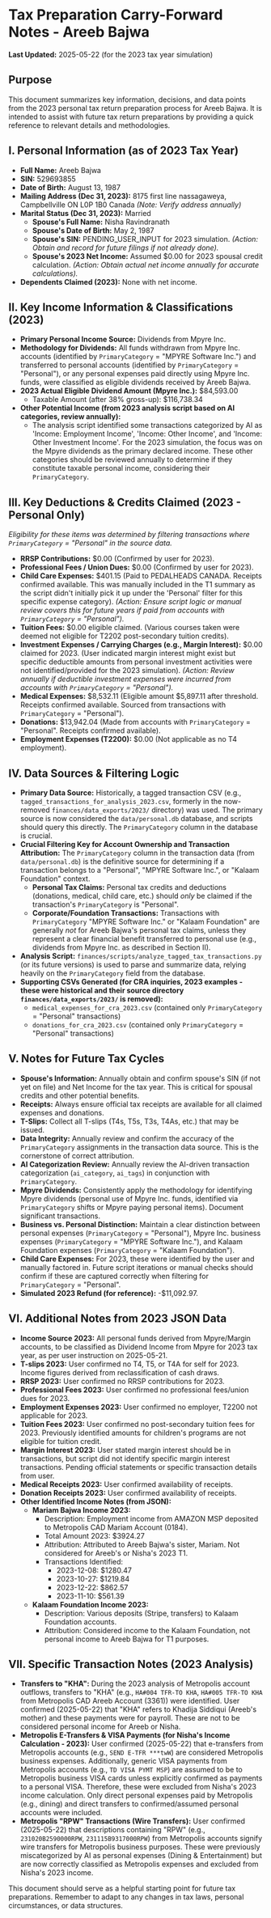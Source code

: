 # Tax Preparation Carry-Forward Notes - Areeb Bajwa

**Last Updated:** 2025-05-22 (for the 2023 tax year simulation)

## Purpose
This document summarizes key information, decisions, and data points from the 2023 personal tax return preparation process for Areeb Bajwa. It is intended to assist with future tax return preparations by providing a quick reference to relevant details and methodologies.

## I. Personal Information (as of 2023 Tax Year)
*   **Full Name:** Areeb Bajwa
*   **SIN:** 529693855
*   **Date of Birth:** August 13, 1987
*   **Mailing Address (Dec 31, 2023):** 8175 first line nassagaweya, Campbellville ON L0P 1B0 Canada *(Note: Verify address annually)*
*   **Marital Status (Dec 31, 2023):** Married
    *   **Spouse's Full Name:** Nisha Ravindranath
    *   **Spouse's Date of Birth:** May 2, 1987
    *   **Spouse's SIN:** PENDING_USER_INPUT for 2023 simulation. *(Action: Obtain and record for future filings if not already done).*
    *   **Spouse's 2023 Net Income:** Assumed $0.00 for 2023 spousal credit calculation. *(Action: Obtain actual net income annually for accurate calculations).*
*   **Dependents Claimed (2023):** None with net income.

## II. Key Income Information & Classifications (2023)
*   **Primary Personal Income Source:** Dividends from Mpyre Inc.
*   **Methodology for Dividends:** All funds withdrawn from Mpyre Inc. accounts (identified by `PrimaryCategory` = "MPYRE Software Inc.") and transferred to personal accounts (identified by `PrimaryCategory` = "Personal"), or any personal expenses paid directly using Mpyre Inc. funds, were classified as eligible dividends received by Areeb Bajwa.
*   **2023 Actual Eligible Dividend Amount (Mpyre Inc.):** $84,593.00
    *   Taxable Amount (after 38% gross-up): $116,738.34
*   **Other Potential Income (from 2023 analysis script based on AI categories, review annually):**
    *   The analysis script identified some transactions categorized by AI as 'Income: Employment Income', 'Income: Other Income', and 'Income: Other Investment Income'. For the 2023 simulation, the focus was on the Mpyre dividends as the primary declared income. These other categories should be reviewed annually to determine if they constitute taxable personal income, considering their `PrimaryCategory`.

## III. Key Deductions & Credits Claimed (2023 - Personal Only)
*Eligibility for these items was determined by filtering transactions where `PrimaryCategory` = "Personal" in the source data.*
*   **RRSP Contributions:** $0.00 (Confirmed by user for 2023).
*   **Professional Fees / Union Dues:** $0.00 (Confirmed by user for 2023).
*   **Child Care Expenses:** $401.15 (Paid to PEDALHEADS CANADA. Receipts confirmed available. This was manually included in the T1 summary as the script didn't initially pick it up under the 'Personal' filter for this specific expense category). *(Action: Ensure script logic or manual review covers this for future years if paid from accounts with `PrimaryCategory` = "Personal").*
*   **Tuition Fees:** $0.00 eligible claimed. (Various courses taken were deemed not eligible for T2202 post-secondary tuition credits).
*   **Investment Expenses / Carrying Charges (e.g., Margin Interest):** $0.00 claimed for 2023. (User indicated margin interest might exist but specific deductible amounts from personal investment activities were not identified/provided for the 2023 simulation). *(Action: Review annually if deductible investment expenses were incurred from accounts with `PrimaryCategory` = "Personal").*
*   **Medical Expenses:** $8,532.11 (Eligible amount $5,897.11 after threshold. Receipts confirmed available. Sourced from transactions with `PrimaryCategory` = "Personal").
*   **Donations:** $13,942.04 (Made from accounts with `PrimaryCategory` = "Personal". Receipts confirmed available).
*   **Employment Expenses (T2200):** $0.00 (Not applicable as no T4 employment).

## IV. Data Sources & Filtering Logic
*   **Primary Data Source:** Historically, a tagged transaction CSV (e.g., `tagged_transactions_for_analysis_2023.csv`, formerly in the now-removed `finances/data_exports/2023/` directory) was used. The primary source is now considered the `data/personal.db` database, and scripts should query this directly. The `PrimaryCategory` column in the database is crucial.
*   **Crucial Filtering Key for Account Ownership and Transaction Attribution:** The `PrimaryCategory` column in the transaction data (from `data/personal.db`) is the definitive source for determining if a transaction belongs to a "Personal", "MPYRE Software Inc.", or "Kalaam Foundation" context.
    *   **Personal Tax Claims:** Personal tax credits and deductions (donations, medical, child care, etc.) should *only* be claimed if the transaction's `PrimaryCategory` is "Personal".
    *   **Corporate/Foundation Transactions:** Transactions with `PrimaryCategory` "MPYRE Software Inc." or "Kalaam Foundation" are generally *not* for Areeb Bajwa's personal tax claims, unless they represent a clear financial benefit transferred to personal use (e.g., dividends from Mpyre Inc. as described in Section II).
*   **Analysis Script:** `finances/scripts/analyze_tagged_tax_transactions.py` (or its future versions) is used to parse and summarize data, relying heavily on the `PrimaryCategory` field from the database.
*   **Supporting CSVs Generated (for CRA inquiries, 2023 examples - these were historical and their source directory `finances/data_exports/2023/` is removed):**
    *   `medical_expenses_for_cra_2023.csv` (contained only `PrimaryCategory` = "Personal" transactions)
    *   `donations_for_cra_2023.csv` (contained only `PrimaryCategory` = "Personal" transactions)

## V. Notes for Future Tax Cycles
*   **Spouse's Information:** Annually obtain and confirm spouse's SIN (if not yet on file) and Net Income for the tax year. This is critical for spousal credits and other potential benefits.
*   **Receipts:** Always ensure official tax receipts are available for all claimed expenses and donations.
*   **T-Slips:** Collect all T-slips (T4s, T5s, T3s, T4As, etc.) that may be issued.
*   **Data Integrity:** Annually review and confirm the accuracy of the `PrimaryCategory` assignments in the transaction data source. This is the cornerstone of correct attribution.
*   **AI Categorization Review:** Annually review the AI-driven transaction categorization (`ai_category`, `ai_tags`) in conjunction with `PrimaryCategory`.
*   **Mpyre Dividends:** Consistently apply the methodology for identifying Mpyre dividends (personal use of Mpyre Inc. funds, identified via `PrimaryCategory` shifts or Mpyre paying personal items). Document significant transactions.
*   **Business vs. Personal Distinction:** Maintain a clear distinction between personal expenses (`PrimaryCategory` = "Personal"), Mpyre Inc. business expenses (`PrimaryCategory` = "MPYRE Software Inc."), and Kalaam Foundation expenses (`PrimaryCategory` = "Kalaam Foundation").
*   **Child Care Expenses:** For 2023, these were identified by the user and manually factored in. Future script iterations or manual checks should confirm if these are captured correctly when filtering for `PrimaryCategory` = "Personal".
*   **Simulated 2023 Refund (for reference):** -$11,092.97.

## VI. Additional Notes from 2023 JSON Data
*   **Income Source 2023:** All personal funds derived from Mpyre/Margin accounts, to be classified as Dividend Income from Mpyre for 2023 tax year, as per user instruction on 2025-05-21.
*   **T-slips 2023:** User confirmed no T4, T5, or T4A for self for 2023. Income figures derived from reclassification of cash draws.
*   **RRSP 2023:** User confirmed no RRSP contributions for 2023.
*   **Professional Fees 2023:** User confirmed no professional fees/union dues for 2023.
*   **Employment Expenses 2023:** User confirmed no employer, T2200 not applicable for 2023.
*   **Tuition Fees 2023:** User confirmed no post-secondary tuition fees for 2023. Previously identified amounts for children's programs are not eligible for tuition credit.
*   **Margin Interest 2023:** User stated margin interest should be in transactions, but script did not identify specific margin interest transactions. Pending official statements or specific transaction details from user.
*   **Medical Receipts 2023:** User confirmed availability of receipts.
*   **Donation Receipts 2023:** User confirmed availability of receipts.
*   **Other Identified Income Notes (from JSON):**
    *   **Mariam Bajwa Income 2023:**
        *   Description: Employment income from AMAZON MSP deposited to Metropolis CAD Mariam Account (0184).
        *   Total Amount 2023: $3924.27
        *   Attribution: Attributed to Areeb Bajwa's sister, Mariam. Not considered for Areeb's or Nisha's 2023 T1.
        *   Transactions Identified:
            *   2023-12-08: $1280.47
            *   2023-10-27: $1219.84
            *   2023-12-22: $862.57
            *   2023-11-10: $561.39
    *   **Kalaam Foundation Income 2023:**
        *   Description: Various deposits (Stripe, transfers) to Kalaam Foundation accounts.
        *   Attribution: Considered income to the Kalaam Foundation, not personal income to Areeb Bajwa for T1 purposes.

## VII. Specific Transaction Notes (2023 Analysis)
*   **Transfers to "KHA":** During the 2023 analysis of Metropolis account outflows, transfers to "KHA" (e.g., `HA#004 TFR-TO KHA`, `HA#005 TFR-TO KHA` from Metropolis CAD Areeb Account (3361)) were identified. User confirmed (2025-05-22) that "KHA" refers to Khadija Siddiqui (Areeb's mother) and these payments were for payroll. These are not to be considered personal income for Areeb or Nisha.
*   **Metropolis E-Transfers & VISA Payments (for Nisha's Income Calculation - 2023):** User confirmed (2025-05-22) that e-transfers from Metropolis accounts (e.g., `SEND E-TFR ***twW`) are considered Metropolis business expenses. Additionally, generic VISA payments from Metropolis accounts (e.g., `TD VISA PYMT MSP`) are assumed to be to Metropolis business VISA cards unless explicitly confirmed as payments to a personal VISA. Therefore, these were excluded from Nisha's 2023 income calculation. Only direct personal expenses paid by Metropolis (e.g., dining) and direct transfers to confirmed/assumed personal accounts were included.
*   **Metropolis "RPW" Transactions (Wire Transfers):** User confirmed (2025-05-22) that descriptions containing "RPW" (e.g., `231020B2590000RPW`, `231115B9317000RPW`) from Metropolis accounts signify wire transfers for Metropolis business purposes. These were previously miscategorized by AI as personal expenses (Dining & Entertainment) but are now correctly classified as Metropolis expenses and excluded from Nisha's 2023 income.

This document should serve as a helpful starting point for future tax preparations. Remember to adapt to any changes in tax laws, personal circumstances, or data structures. 